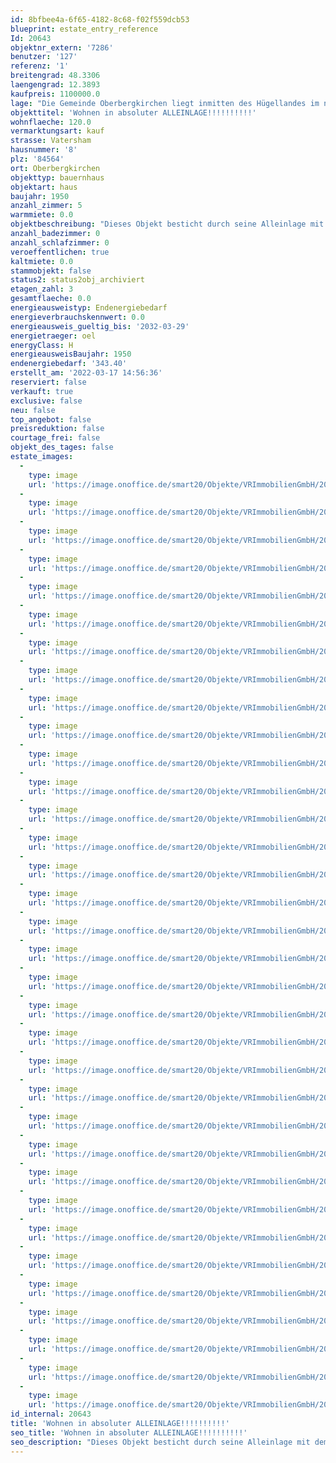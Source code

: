 ```yaml
---
id: 8bfbee4a-6f65-4182-8c68-f02f559dcb53
blueprint: estate_entry_reference
Id: 20643
objektnr_extern: '7286'
benutzer: '127'
referenz: '1'
breitengrad: 48.3306
laengengrad: 12.3893
kaufpreis: 1100000.0
lage: "Die Gemeinde Oberbergkirchen liegt inmitten des Hügellandes im nördlichen Landkreis Mühldorf a. Inn, Regierungsbezirk Oberbayern und gehört zur Verwaltungsgemeinschaft der Gemeinden Lohkirchen, Oberbergkirchen, Schönberg und Zangberg. \r\n\r\nDie Ortschaft befindet sich etwa 15 km nordwestlich der Kreisstadt Mühldorf, zwölf Kilometer südwestlich von Neumarkt-Sankt Veit und 22 km östlich von Dorfen. Im acht Kilometer entfernten Ampfing besteht Anschluss an die von der Südostbayernbahn betriebenen Bahnstrecke München-Mühldorf."
objekttitel: 'Wohnen in absoluter ALLEINLAGE!!!!!!!!!!'
wohnflaeche: 120.0
vermarktungsart: kauf
strasse: Vatersham
hausnummer: '8'
plz: '84564'
ort: Oberbergkirchen
objekttyp: bauernhaus
objektart: haus
baujahr: 1950
anzahl_zimmer: 5
warmmiete: 0.0
objektbeschreibung: "Dieses Objekt besticht durch seine Alleinlage mit dem schönen alten Baumbestand. \r\n\r\nDas genaue Baujahr des ehemaligen landwirtschaftlichen Anwesens ist leider nicht bekannt. Das Haus wurde vom jetzigen Eigentümer in den letzten 10 Jahren renoviert. Das Wohnhaus selbst verfügt über ca.  120 m² Wohnfläche. Außerdem können im weiteren Teil  des Hauses noch einmal zusätzlich 120 m² Wohnfläche eine Wohnung, ein Büro oder Seminarräume ausgebaut und verwirklicht werden. \r\n\r\nEine Besichtigung des Anwesens ist nur nach Vorlage eines entsprechenden Kapital-/Finanzierungsnachweises möglich. Wir bitten hierfür um Verständnis.\r\n\r\nErste Kontaktaufnahme bei Interesse bitte per E-Mail über die Schaltfläche – Anfrage - und per E-Mail an uns senden. Ein Exposé kann nur versandt werden, wenn Ihr vollständiger Name mit Adresse und Telefonnummer bekannt gegeben wurde\r\n\r\nDas Objekt wird für den Käufer provisionspflichtig direkt vom Verkäufer exklusiv über uns angeboten. Die Vermittlungsprovision beträgt 3,57 % inkl. der gesetzlichen Mehrwertsteuer.\r\n\r\nAlle weiteren Kosten des Kaufs, wie die vergleichsweise noch niedrige Grunderwerbssteuer (3,5%) und Notar- und Gerichtskosten (etwa 1,5%) sind ebenfalls vom Käufer zu bezahlen."
anzahl_badezimmer: 0
anzahl_schlafzimmer: 0
veroeffentlichen: true
kaltmiete: 0.0
stammobjekt: false
status2: status2obj_archiviert
etagen_zahl: 3
gesamtflaeche: 0.0
energieausweistyp: Endenergiebedarf
energieverbrauchskennwert: 0.0
energieausweis_gueltig_bis: '2032-03-29'
energietraeger: oel
energyClass: H
energieausweisBaujahr: 1950
endenergiebedarf: '343.40'
erstellt_am: '2022-03-17 14:56:36'
reserviert: false
verkauft: true
exclusive: false
neu: false
top_angebot: false
preisreduktion: false
courtage_frei: false
objekt_des_tages: false
estate_images:
  -
    type: image
    url: 'https://image.onoffice.de/smart20/Objekte/VRImmobilienGmbH/20643/651e40e0-a8d3-4a95-858e-e64578bf3e66.jpg'
  -
    type: image
    url: 'https://image.onoffice.de/smart20/Objekte/VRImmobilienGmbH/20643/bd5c7878-8d26-4313-9ae1-b25089a18ad1.jpg'
  -
    type: image
    url: 'https://image.onoffice.de/smart20/Objekte/VRImmobilienGmbH/20643/5b553306-3227-4ba8-830a-7d449a80e787.jpg'
  -
    type: image
    url: 'https://image.onoffice.de/smart20/Objekte/VRImmobilienGmbH/20643/a3976bc3-c000-43f9-8e65-7880de547dd3.jpg'
  -
    type: image
    url: 'https://image.onoffice.de/smart20/Objekte/VRImmobilienGmbH/20643/fc17a285-a17c-4d3c-ba48-3abcfbb9ad48.jpg'
  -
    type: image
    url: 'https://image.onoffice.de/smart20/Objekte/VRImmobilienGmbH/20643/f9a6daf5-4538-4446-a990-c5d47644bc5b.jpg'
  -
    type: image
    url: 'https://image.onoffice.de/smart20/Objekte/VRImmobilienGmbH/20643/839db3d5-cab6-4a2c-96ec-f07943d83cbc.jpg'
  -
    type: image
    url: 'https://image.onoffice.de/smart20/Objekte/VRImmobilienGmbH/20643/4b9dc277-3a4b-48dc-84cf-c7560444d3f9.jpg'
  -
    type: image
    url: 'https://image.onoffice.de/smart20/Objekte/VRImmobilienGmbH/20643/6ac27d31-6cb8-491c-acfd-20a892595771.jpg'
  -
    type: image
    url: 'https://image.onoffice.de/smart20/Objekte/VRImmobilienGmbH/20643/9a5795b2-ff04-4ac1-b346-e3a672af28cd.jpg'
  -
    type: image
    url: 'https://image.onoffice.de/smart20/Objekte/VRImmobilienGmbH/20643/bcbbf419-6ba1-4b44-b9a6-48725b1e8179.jpg'
  -
    type: image
    url: 'https://image.onoffice.de/smart20/Objekte/VRImmobilienGmbH/20643/d2dc05f4-7c98-44da-86bb-22526411dcc5.jpg'
  -
    type: image
    url: 'https://image.onoffice.de/smart20/Objekte/VRImmobilienGmbH/20643/74a0d3eb-d937-422e-aab5-03e126301ac1.jpg'
  -
    type: image
    url: 'https://image.onoffice.de/smart20/Objekte/VRImmobilienGmbH/20643/12ed3f14-0b4b-4427-b9e9-ad6b5aadadce.jpg'
  -
    type: image
    url: 'https://image.onoffice.de/smart20/Objekte/VRImmobilienGmbH/20643/36f65af6-0181-4ba6-b531-e9c9cb417414.jpg'
  -
    type: image
    url: 'https://image.onoffice.de/smart20/Objekte/VRImmobilienGmbH/20643/b02b17f2-960e-4e2f-9ad8-c3c1bb827f9a.jpg'
  -
    type: image
    url: 'https://image.onoffice.de/smart20/Objekte/VRImmobilienGmbH/20643/2e93fde2-b2a8-45df-a749-a41941c74edd.jpg'
  -
    type: image
    url: 'https://image.onoffice.de/smart20/Objekte/VRImmobilienGmbH/20643/88433b4b-af67-462a-850c-66c004395ec8.jpg'
  -
    type: image
    url: 'https://image.onoffice.de/smart20/Objekte/VRImmobilienGmbH/20643/ae52db6c-6443-4b46-a6cd-8e337f063c10.jpg'
  -
    type: image
    url: 'https://image.onoffice.de/smart20/Objekte/VRImmobilienGmbH/20643/85c04fd6-c5a0-4c2f-9c3c-5db24a2c194d.jpg'
  -
    type: image
    url: 'https://image.onoffice.de/smart20/Objekte/VRImmobilienGmbH/20643/0bdd8529-9b55-449b-b8c3-fea4ca05ee70.jpg'
  -
    type: image
    url: 'https://image.onoffice.de/smart20/Objekte/VRImmobilienGmbH/20643/934de9c8-c918-4574-b859-b4a4c99c135f.jpg'
  -
    type: image
    url: 'https://image.onoffice.de/smart20/Objekte/VRImmobilienGmbH/20643/623f15e3-e80a-428a-8abc-fd9d0d9a7f81.jpg'
  -
    type: image
    url: 'https://image.onoffice.de/smart20/Objekte/VRImmobilienGmbH/20643/cf5659dd-38a8-4d0b-aa9e-351bb91ee8fb.jpg'
  -
    type: image
    url: 'https://image.onoffice.de/smart20/Objekte/VRImmobilienGmbH/20643/d7de9758-af87-4917-9f0f-3eca62115d18.jpg'
  -
    type: image
    url: 'https://image.onoffice.de/smart20/Objekte/VRImmobilienGmbH/20643/aeae0702-9309-4820-9190-30d6abedf7e3.jpg'
  -
    type: image
    url: 'https://image.onoffice.de/smart20/Objekte/VRImmobilienGmbH/20643/4285c8e4-31ed-444a-9314-fbff5e90e9c4.jpg'
  -
    type: image
    url: 'https://image.onoffice.de/smart20/Objekte/VRImmobilienGmbH/20643/25a17583-fda1-4466-9d8f-ea496bb2791d.jpg'
  -
    type: image
    url: 'https://image.onoffice.de/smart20/Objekte/VRImmobilienGmbH/20643/e6b4136e-fd62-4462-8f54-663032e87c72.jpg'
  -
    type: image
    url: 'https://image.onoffice.de/smart20/Objekte/VRImmobilienGmbH/20643/4c6a7e16-022f-46d9-bf00-edffb3a42486.jpg'
  -
    type: image
    url: 'https://image.onoffice.de/smart20/Objekte/VRImmobilienGmbH/20643/b0687c14-8eff-424c-8ee4-6ad44ace65eb.jpg'
  -
    type: image
    url: 'https://image.onoffice.de/smart20/Objekte/VRImmobilienGmbH/20643/aab56245-899d-4eae-9598-f6c7d1cf3876.jpg'
  -
    type: image
    url: 'https://image.onoffice.de/smart20/Objekte/VRImmobilienGmbH/20643/70139396-d2ea-48d3-a9ff-b8433b9ac1eb.jpg'
  -
    type: image
    url: 'https://image.onoffice.de/smart20/Objekte/VRImmobilienGmbH/20643/0deb9c8d-8ee6-49eb-bee2-9b2d3fb9c6f4.jpg'
id_internal: 20643
title: 'Wohnen in absoluter ALLEINLAGE!!!!!!!!!!'
seo_title: 'Wohnen in absoluter ALLEINLAGE!!!!!!!!!!'
seo_description: "Dieses Objekt besticht durch seine Alleinlage mit dem schönen alten Baumbestand. \r\n\r\nDas genaue Baujahr des ehemaligen landwirtschaftlichen Anwesens ist leider"
---
```

